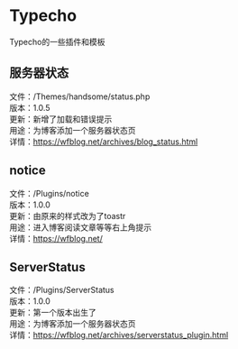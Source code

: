 # Typecho
Typecho的一些插件和模板

## 服务器状态
文件：/Themes/handsome/status.php  
版本：1.0.5  
更新：新增了加载和错误提示  
用途：为博客添加一个服务器状态页  
详情：https://wfblog.net/archives/blog_status.html  
  
## notice
文件：/Plugins/notice  
版本：1.0.0  
更新：由原来的样式改为了toastr  
用途：进入博客阅读文章等等右上角提示  
详情：https://wfblog.net/  

## ServerStatus
文件：/Plugins/ServerStatus  
版本：1.0.0  
更新：第一个版本出生了  
用途：为博客添加一个服务器状态页  
详情：https://wfblog.net/archives/serverstatus_plugin.html  